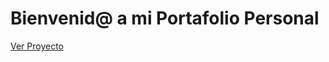 # Bienvenid@ a mi Portafolio Personal

[Ver Proyecto](https://rodriguezeliecer.github.io/portafolio-cv/)
